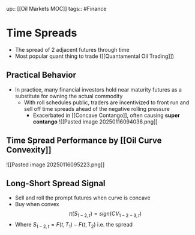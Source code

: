 up:: [[Oil Markets MOC]]
tags:: #Finance 
# Time Spreads
- The spread of 2 adjacent futures through time
- Most popular quant thing to trade ([[Quantamental Oil Trading]])
## Practical Behavior
- In practice, many financial investors hold near maturity futures as a substitute for owning the actual commodity
	- With roll schedules public, traders are incentivized to front run and sell off time spreads ahead of the negative rolling pressure
		- Exacerbated in [[Concave Contango]], often causing **super contango**
![[Pasted image 20250116094036.png]]
## Time Spread Performance by [[Oil Curve Convexity]]
![[Pasted image 20250116095223.png]]

## Long-Short Spread Signal
- Sell and roll the prompt futures when curve is concave
- Buy when convex
$$\pi(S_{1-2,t})=sign(CV_{1-2-3,t})$$
- Where $S_{1-2, t} = F(t,T_1) - F(t,T_2)$ i.e. the spread